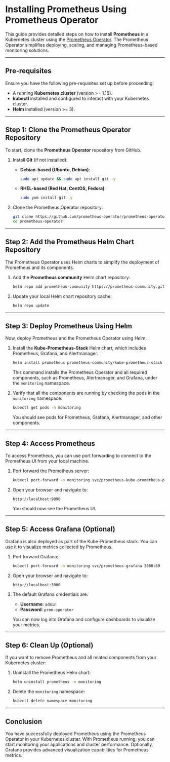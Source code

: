 # Installing Prometheus Using Prometheus Operator

This guide provides detailed steps on how to install **Prometheus** in a Kubernetes cluster using the [Prometheus Operator](https://github.com/prometheus-operator/prometheus-operator). The Prometheus Operator simplifies deploying, scaling, and managing Prometheus-based monitoring solutions.

---

## Pre-requisites

Ensure you have the following pre-requisites set up before proceeding:

- A running **Kubernetes cluster** (version >= 1.16).
- **kubectl** installed and configured to interact with your Kubernetes cluster.
- **Helm** installed (version >= 3).

---


## Step 1: Clone the Prometheus Operator Repository

To start, clone the **Prometheus Operator** repository from GitHub.

1. Install **Git** (if not installed):

    - **Debian-based (Ubuntu, Debian)**:

      ```bash
      sudo apt update && sudo apt install git -y
      ```

    - **RHEL-based (Red Hat, CentOS, Fedora)**:

      ```bash
      sudo yum install git -y
      ```

2. Clone the Prometheus Operator repository:

    ```bash
    git clone https://github.com/prometheus-operator/prometheus-operator.git
    cd prometheus-operator
    ```

---

## Step 2: Add the Prometheus Helm Chart Repository

The Prometheus Operator uses Helm charts to simplify the deployment of Prometheus and its components.

1. Add the **Prometheus community** Helm chart repository:

    ```bash
    helm repo add prometheus-community https://prometheus-community.github.io/helm-charts
    ```

2. Update your local Helm chart repository cache:

    ```bash
    helm repo update
    ```

---

## Step 3: Deploy Prometheus Using Helm

Now, deploy Prometheus and the Prometheus Operator using Helm.

1. Install the **Kube-Prometheus-Stack** Helm chart, which includes Prometheus, Grafana, and Alertmanager:

    ```bash
    helm install prometheus prometheus-community/kube-prometheus-stack --namespace monitoring --create-namespace
    ```

    This command installs the Prometheus Operator and all required components, such as Prometheus, Alertmanager, and Grafana, under the `monitoring` namespace.

2. Verify that all the components are running by checking the pods in the `monitoring` namespace:

    ```bash
    kubectl get pods -n monitoring
    ```

    You should see pods for Prometheus, Grafana, Alertmanager, and other components.

---

## Step 4: Access Prometheus

To access Prometheus, you can use port forwarding to connect to the Prometheus UI from your local machine.

1. Port forward the Prometheus server:

    ```bash
    kubectl port-forward -n monitoring svc/prometheus-kube-prometheus-prometheus 9090:9090
    ```

2. Open your browser and navigate to:

    ```
    http://localhost:9090
    ```

    You should now see the Prometheus UI.

---

## Step 5: Access Grafana (Optional)

Grafana is also deployed as part of the Kube-Prometheus stack. You can use it to visualize metrics collected by Prometheus.

1. Port forward Grafana:

    ```bash
    kubectl port-forward -n monitoring svc/prometheus-grafana 3000:80
    ```

2. Open your browser and navigate to:

    ```
    http://localhost:3000
    ```

3. The default Grafana credentials are:
    - **Username**: `admin`
    - **Password**: `prom-operator`

    You can now log into Grafana and configure dashboards to visualize your metrics.

---

## Step 6: Clean Up (Optional)

If you want to remove Prometheus and all related components from your Kubernetes cluster:

1. Uninstall the Prometheus Helm chart:

    ```bash
    helm uninstall prometheus -n monitoring
    ```

2. Delete the `monitoring` namespace:

    ```bash
    kubectl delete namespace monitoring
    ```

---

## Conclusion

You have successfully deployed Prometheus using the Prometheus Operator in your Kubernetes cluster. With Prometheus running, you can start monitoring your applications and cluster performance. Optionally, Grafana provides advanced visualization capabilities for Prometheus metrics.

